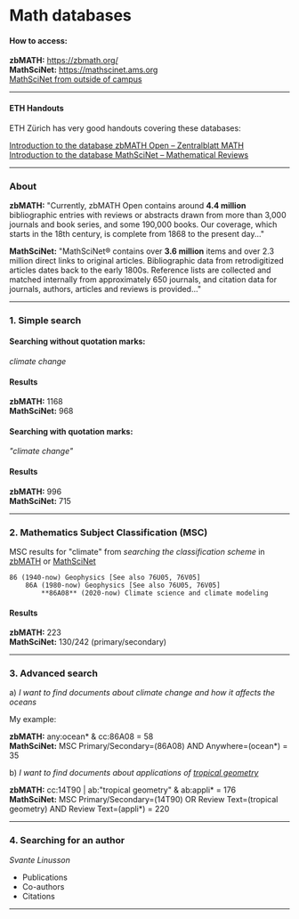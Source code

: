 # Math databases

#### How to access:

**zbMATH:** https://zbmath.org/    
**MathSciNet:** https://mathscinet.ams.org   
[MathSciNet from outside of campus](https://focus.lib.kth.se/login?URL=https://www.ams.org/mathscinet/)       

---

#### ETH Handouts   

ETH Zürich has very good handouts covering these databases:    

[Introduction to the database zbMATH Open – Zentralblatt MATH](https://github.com/awandahl/math/blob/main/ETH_2022-03-11-ZentralblattMATH_Handout_EN.pdf)    
[Introduction to the database MathSciNet – Mathematical Reviews](https://github.com/awandahl/math/blob/main/ETH_2022-03-11-MathSciNet_Handout_EN.pdf)

---
### About

**zbMATH:** "Currently, zbMATH Open contains around **4.4 million** bibliographic entries with reviews or abstracts drawn from more than 3,000 journals and book series, and some 190,000 books. Our coverage, which starts in the 18th century, is complete from 1868 to the present day..."    

**MathSciNet:** "MathSciNet® contains over **3.6 million** items and over 2.3 million direct links to original articles. Bibliographic data from retrodigitized articles dates back to the early 1800s. Reference lists are collected and matched internally from approximately 650 journals, and citation data for journals, authors, articles and reviews is provided..."    

---

### 1. Simple search  

#### Searching **without** quotation marks:    


*climate change*    

#### Results    
**zbMATH:** 1168    
**MathSciNet:** 968    

#### Searching **with** quotation marks:    

*"climate change"* 

#### Results
**zbMATH:** 996    
**MathSciNet:** 715    

---

### 2. Mathematics Subject Classification (MSC)
MSC results for "climate" from *searching the classification scheme* in [zbMATH](https://zbmath.org/classification/) or [MathSciNet](https://mathscinet.ams.org/mathscinet/freeTools.html?version=2)    

````
86 (1940-now) Geophysics [See also 76U05, 76V05]    
	86A (1980-now) Geophysics [See also 76U05, 76V05]    
		**86A08** (2020-now) Climate science and climate modeling    
````
#### Results
**zbMATH:** 223    
**MathSciNet:** 130/242 (primary/secondary)    

---
### 3. Advanced search    

a) *I want to find documents about climate change and how it affects the oceans*    

My example:    

**zbMATH:**  any:ocean* & cc:86A08  = 58    
**MathSciNet:** MSC Primary/Secondary=(86A08) AND Anywhere=(ocean*) = 35    

b) *I want to find documents about applications of [tropical geometry](https://en.wikipedia.org/wiki/Tropical_geometry)*

**zbMATH:** cc:14T90 | ab:"tropical geometry" & ab:appli*  = 176    
**MathSciNet:** MSC Primary/Secondary=(14T90) OR Review Text=(tropical geometry) AND Review Text=(appli*) = 220    


---
### 4. Searching for an author    

*Svante Linusson*    
- Publications
- Co-authors
- Citations

---
